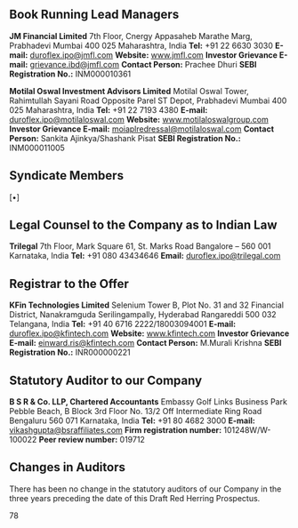 ## Book Running Lead Managers

**JM Financial Limited**
7th Floor, Cnergy
Appasaheb Marathe Marg, Prabhadevi
Mumbai 400 025
Maharashtra, India
**Tel:** +91 22 6630 3030
**E-mail:** duroflex.ipo@jmfl.com
**Website:** www.jmfl.com
**Investor Grievance E-mail:** grievance.ibd@jmfl.com
**Contact Person:** Prachee Dhuri
**SEBI Registration No.:** INM000010361

**Motilal Oswal Investment Advisors Limited**
Motilal Oswal Tower, Rahimtullah Sayani Road
Opposite Parel ST Depot, Prabhadevi
Mumbai 400 025
Maharashtra, India
**Tel:** +91 22 7193 4380
**E-mail:** duroflex.ipo@motilaloswal.com
**Website:** www.motilaloswalgroup.com
**Investor Grievance E-mail:**
moiaplredressal@motilaloswal.com
**Contact Person:** Sankita Ajinkya/Shashank Pisat
**SEBI Registration No.:** INM000011005

## Syndicate Members

[•]

## Legal Counsel to the Company as to Indian Law

**Trilegal**
7th Floor, Mark Square
61, St. Marks Road
Bangalore – 560 001
Karnataka, India
**Tel:** +91 080 43434646
**Email:** duroflex.ipo@trilegal.com

## Registrar to the Offer

**KFin Technologies Limited**
Selenium Tower B, Plot No. 31 and 32
Financial District, Nanakramguda
Serilingampally, Hyderabad
Rangareddi 500 032
Telangana, India
**Tel:** +91 40 6716 2222/18003094001
**E-mail:** duroflex.ipo@kfintech.com
**Website:** www.kfintech.com
**Investor Grievance E-mail:** einward.ris@kfintech.com
**Contact Person:** M.Murali Krishna
**SEBI Registration No.:** INR000000221

## Statutory Auditor to our Company

**B S R & Co. LLP, Chartered Accountants**
Embassy Golf Links Business Park
Pebble Beach, B Block
3rd Floor No. 13/2
Off Intermediate Ring Road
Bengaluru 560 071
Karnataka, India
**Tel:** +91 80 4682 3000
**E-mail:** vikashgupta@bsraffiliates.com
**Firm registration number:** 101248W/W-100022
**Peer review number:** 019712

## Changes in Auditors

There has been no change in the statutory auditors of our Company in the three years preceding the date of this Draft Red Herring Prospectus.

78